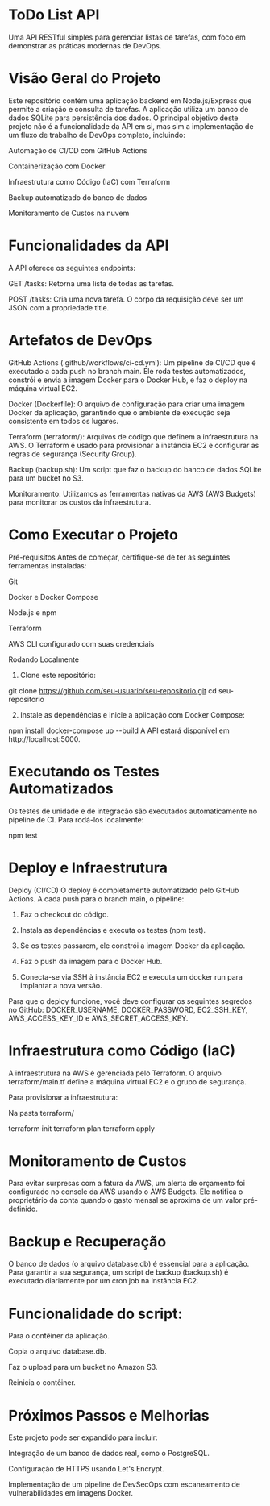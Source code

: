 # ToDo List API

Uma API RESTful simples para gerenciar listas de tarefas, com foco em demonstrar as práticas modernas de DevOps.

# Visão Geral do Projeto

Este repositório contém uma aplicação backend em Node.js/Express que permite a criação 
e consulta de tarefas. A aplicação utiliza um banco de dados SQLite para persistência dos dados.
O principal objetivo deste projeto não é a funcionalidade da API em si, mas sim a implementação de 
um fluxo de trabalho de DevOps completo, incluindo:

Automação de CI/CD com GitHub Actions

Containerização com Docker

Infraestrutura como Código (IaC) com Terraform

Backup automatizado do banco de dados

Monitoramento de Custos na nuvem

# Funcionalidades da API

A API oferece os seguintes endpoints:

GET /tasks: Retorna uma lista de todas as tarefas.

POST /tasks: Cria uma nova tarefa. O corpo da requisição deve ser um JSON com a propriedade title.

# Artefatos de DevOps

GitHub Actions (.github/workflows/ci-cd.yml): Um pipeline de CI/CD que é executado a cada push no branch main. 
Ele roda testes automatizados, constrói e envia a imagem Docker para o Docker Hub, e faz o deploy na máquina virtual EC2.

Docker (Dockerfile): O arquivo de configuração para criar uma imagem Docker da aplicação, garantindo que o ambiente de execução seja consistente em todos os lugares.

Terraform (terraform/): Arquivos de código que definem a infraestrutura na AWS. O Terraform é usado para provisionar a instância EC2 e configurar as regras de segurança (Security Group).

Backup (backup.sh): Um script que faz o backup do banco de dados SQLite para um bucket no S3.

Monitoramento: Utilizamos as ferramentas nativas da AWS (AWS Budgets) para monitorar os custos da infraestrutura.

# Como Executar o Projeto

Pré-requisitos
Antes de começar, certifique-se de ter as seguintes ferramentas instaladas:

Git

Docker e Docker Compose

Node.js e npm

Terraform

AWS CLI configurado com suas credenciais

Rodando Localmente

1. Clone este repositório:


git clone https://github.com/seu-usuario/seu-repositorio.git
cd seu-repositorio

2. Instale as dependências e inicie a aplicação com Docker Compose:

npm install
docker-compose up --build
A API estará disponível em http://localhost:5000.

# Executando os Testes Automatizados

Os testes de unidade e de integração são executados automaticamente no pipeline de CI. Para rodá-los localmente:

npm test

# Deploy e Infraestrutura

Deploy (CI/CD)
O deploy é completamente automatizado pelo GitHub Actions. A cada push para o branch main, o pipeline:

1. Faz o checkout do código.

2. Instala as dependências e executa os testes (npm test).

3. Se os testes passarem, ele constrói a imagem Docker da aplicação.

4. Faz o push da imagem para o Docker Hub.

5. Conecta-se via SSH à instância EC2 e executa um docker run para implantar a nova versão.

Para que o deploy funcione, você deve configurar os seguintes segredos no GitHub: DOCKER_USERNAME, DOCKER_PASSWORD, EC2_SSH_KEY, AWS_ACCESS_KEY_ID e AWS_SECRET_ACCESS_KEY.

# Infraestrutura como Código (IaC)

A infraestrutura na AWS é gerenciada pelo Terraform. O arquivo terraform/main.tf define a máquina virtual EC2 e o grupo de segurança.

Para provisionar a infraestrutura:


 Na pasta terraform/
 
terraform init
terraform plan
terraform apply

# Monitoramento de Custos

Para evitar surpresas com a fatura da AWS, um alerta de orçamento foi configurado no console da AWS usando o AWS Budgets. Ele notifica o proprietário da conta quando o gasto mensal se aproxima de um valor pré-definido.

# Backup e Recuperação

O banco de dados (o arquivo database.db) é essencial para a aplicação. Para garantir a sua segurança, um script de backup (backup.sh) é executado diariamente por um cron job na instância EC2.

# Funcionalidade do script:

Para o contêiner da aplicação.

Copia o arquivo database.db.

Faz o upload para um bucket no Amazon S3.

Reinicia o contêiner.

# Próximos Passos e Melhorias

Este projeto pode ser expandido para incluir:

Integração de um banco de dados real, como o PostgreSQL.

Configuração de HTTPS usando Let's Encrypt.

Implementação de um pipeline de DevSecOps com escaneamento de vulnerabilidades em imagens Docker.
